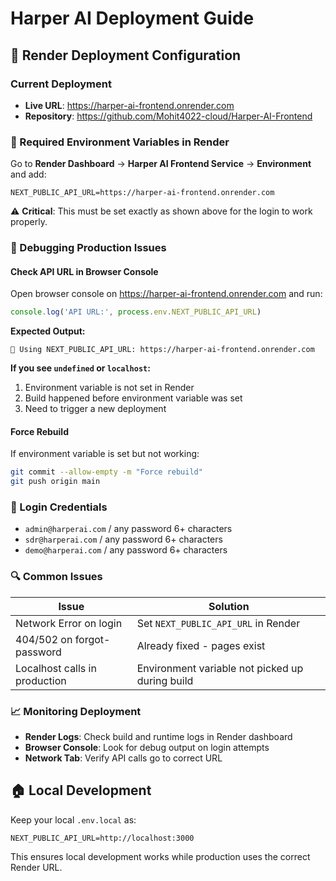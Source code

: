 # Harper AI Deployment Guide

## 🚀 Render Deployment Configuration

### Current Deployment
- **Live URL**: https://harper-ai-frontend.onrender.com
- **Repository**: https://github.com/Mohit4022-cloud/Harper-AI-Frontend

### 🔧 Required Environment Variables in Render

Go to **Render Dashboard** → **Harper AI Frontend Service** → **Environment** and add:

```env
NEXT_PUBLIC_API_URL=https://harper-ai-frontend.onrender.com
```

⚠️ **Critical**: This must be set exactly as shown above for the login to work properly.

### 🐛 Debugging Production Issues

#### Check API URL in Browser Console
Open browser console on https://harper-ai-frontend.onrender.com and run:
```javascript
console.log('API URL:', process.env.NEXT_PUBLIC_API_URL)
```

**Expected Output:**
```
🔗 Using NEXT_PUBLIC_API_URL: https://harper-ai-frontend.onrender.com
```

**If you see `undefined` or `localhost`:**
1. Environment variable is not set in Render
2. Build happened before environment variable was set
3. Need to trigger a new deployment

#### Force Rebuild
If environment variable is set but not working:
```bash
git commit --allow-empty -m "Force rebuild"
git push origin main
```

### 📝 Login Credentials
- `admin@harperai.com` / any password 6+ characters
- `sdr@harperai.com` / any password 6+ characters  
- `demo@harperai.com` / any password 6+ characters

### 🔍 Common Issues

| Issue | Solution |
|-------|----------|
| Network Error on login | Set `NEXT_PUBLIC_API_URL` in Render |
| 404/502 on forgot-password | Already fixed - pages exist |
| Localhost calls in production | Environment variable not picked up during build |

### 📈 Monitoring Deployment
- **Render Logs**: Check build and runtime logs in Render dashboard
- **Browser Console**: Look for debug output on login attempts
- **Network Tab**: Verify API calls go to correct URL

## 🏠 Local Development

Keep your local `.env.local` as:
```env
NEXT_PUBLIC_API_URL=http://localhost:3000
```

This ensures local development works while production uses the correct Render URL.